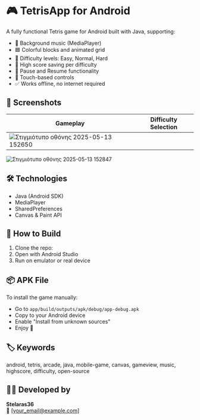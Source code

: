 # 🎮 TetrisApp for Android

A fully functional Tetris game for Android built with Java, supporting:

- 🎼 Background music (MediaPlayer)
- 🟦 Colorful blocks and animated grid
- 🧠 Difficulty levels: Easy, Normal, Hard
- 💾 High score saving per difficulty
- 🔄 Pause and Resume functionality
- 🎯 Touch-based controls
- ✅ Works offline, no internet required

## 📸 Screenshots

| Gameplay                         | Difficulty Selection              |
|----------------------------------|-----------------------------------|
| ![Στιγμιότυπο οθόνης 2025-05-13 152650](https://github.com/user-attachments/assets/4eec5ae3-4a53-41de-8846-a49d84d9c4b7)
  ![Στιγμιότυπο οθόνης 2025-05-13 152847](https://github.com/user-attachments/assets/f6cd63d5-e643-4b31-98e6-e62daad382dc)

## 🛠 Technologies

- Java (Android SDK)
- MediaPlayer
- SharedPreferences
- Canvas & Paint API

## 🚀 How to Build

1. Clone the repo:
2. Open with Android Studio
3. Run on emulator or real device

## 📦 APK File

To install the game manually:

- Go to `app/build/outputs/apk/debug/app-debug.apk`
- Copy to your Android device
- Enable "Install from unknown sources"
- Enjoy 🎉

## 🏷️ Keywords

android, tetris, arcade, java, mobile-game, canvas, gameview, music, highscore, difficulty, open-source


## 👨‍💻 Developed by

**Stelaras36**  
📧 [your_email@example.com]
